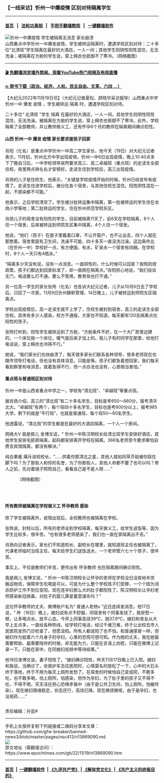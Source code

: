 ### 【一线采访】忻州一中爆疫情 区别对待隔离学生
------------------------

#### [首页](https://github.com/gfw-breaker/banned-news3/blob/master/README.md) &nbsp;&nbsp;|&nbsp;&nbsp; [法轮功真相](https://github.com/begood0513/basic/blob/master/README.md)  &nbsp;&nbsp;|&nbsp;&nbsp; [手把手翻墙教程](https://github.com/gfw-breaker/guides/wiki)  &nbsp;&nbsp;|&nbsp;&nbsp; [一键翻墙软件](https://github.com/gfw-breaker/nogfw/blob/master/README.md)  



<div><img alt="忻州一中爆疫情 学生被隔离无消息 家长崩溃" class="attachment-djy_600_400 size-djy_600_400 wp-post-image" src="https://i.epochtimes.com/assets/uploads/2022/11/id13869297-4a011f3bad684b0dd3bfb970ccd93a5a-600x400.png"/>
<div class="caption">
 山西重点中学忻州一中爆发疫情，学生被转运隔离时，遭遇学校区别对待：二十多位“北清班”学生隔离在最好的大酒店，一人一间；其他学生则阴性阳性混住，无法洗澡；被隔离在方舱的学生说，穿上棉衣也抵御不了寒冷。（网络截图）
</div></div><hr/>

#### [ 🎬  免翻墙浏览墙外禁闻、观看YouTube热门视频及电视直播](https://github.com/gfw-breaker/HelloWorld)

#### [ 💥  禁书下载（政治、经济、人权、民主自由、文革、六四 ...）](https://github.com/gfw-breaker/books/blob/master/README.md)

<div><p>
 【大纪元2022年11月19日讯】（大纪元记者夏松、顾晓华采访报导）山西重点中学
 <ok href="https://www.epochtimes.com/gb/tag/%E5%BF%BB%E5%B7%9E%E4%B8%80%E4%B8%AD.html">
  忻州一中
 </ok>
 爆发
 <ok href="https://www.epochtimes.com/gb/tag/%E7%96%AB%E6%83%85.html">
  疫情
 </ok>
 ，学生被转运
 <ok href="https://www.epochtimes.com/gb/tag/%E9%9A%94%E7%A6%BB.html">
  隔离
 </ok>
 时，遭遇学校区别对待。
</p>
<p>
 二十多位“
 <ok href="https://www.epochtimes.com/gb/tag/%E5%8C%97%E6%B8%85%E7%8F%AD.html">
  北清班
 </ok>
 ”学生
 <ok href="https://www.epochtimes.com/gb/tag/%E9%9A%94%E7%A6%BB.html">
  隔离
 </ok>
 在最好的大酒店，一人一间。其他学生则阴性阳性混住，无法洗澡。被隔离在方舱的学生说，穿上棉衣也抵御不了寒冷。此外，学校隔离了全部教师，并让教师做义工，还有怀孕6个月的教师在隔离期间确诊阳性。
</p>
<h4>
 山西
 <ok href="https://www.epochtimes.com/gb/tag/%E5%BF%BB%E5%B7%9E%E4%B8%80%E4%B8%AD.html">
  忻州一中
 </ok>
 爆发
 <ok href="https://www.epochtimes.com/gb/tag/%E7%96%AB%E6%83%85.html">
  疫情
 </ok>
 家长要求接孩子回家
</h4>
<p>
 肖阳（化名）是重点中学忻州一中高二学生家长，他今天（19日）对大纪元记者表示，11月初，忻州北方中学出现疫情，忻州一中6日出现疫情，晚上10:40点多下了晚自习后，一中学校领导突然要求高三、高二卓越班（重点班）的走读生全部住校，夜里两点钟左右才安顿好。走读生住到学校后，高三出现疫情。
</p>
<p>
 肖扬的儿子是住校生，他表示，“关键是学校疫情开始的时候，忻州已经宣布有疫情了。走读生住进学校后，被分在各个宿舍，与其他住校生混住。阳性阴性混在一起，不感染都不可能。”
</p>
<p>
 他表示，之后学校清空了。学生被分批转运集中隔离，第一批被转运的学生住在龙岗小学等地；第二批转运的学生，住在忻州师范学院东区。
</p>
<p>
 肖扬儿子的宿舍没有阳性的学生，目前被隔离11天了，前6天在学校隔离，8个人住一个宿舍，后来被转运到师院东区集中隔离，4个人住一个宿舍。
</p>
<p>
 他说，“他们（孩子）在屋子里戴着口罩，不让开窗户，也不让出去，四个人就在那憋着。宿舍里面有卫生间，洗澡不可能，四十多天一直没洗过澡。这边条件比（在忻州一中）学校好一点，有方便面、有水，矿泉水一个宿舍有四捆。在学校时，8个人一天只有4瓶水。”
</p>
<p>
 “隔离多少天没有说，没有一点消息。一直阴性的，什么时候可以回家？按照防控政策，孩子们都达到回家标准了，却一直困在隔离点。”肖阳担心地说，“我们投诉无门，电话要么打不通，要么不管用，教育局也打不通。”
</p>
<p>
 另一位高一学生的家长张玲（化名）也告诉大纪元记者，儿子从10月6日去了学校后，只回了一次家。11月9日忻州静默管理，14日晚上，儿子被转运到师院东区隔离点。
</p>
<p>
 学校出现疫情后，高一走读生就不上学了，住校生被封到宿舍，高三的走读生全部住校。具体有多少人感染，校方不通报，大家也不知道。每天都有120去隔离点拉阳性的孩子。
</p>
<p>
 张玲打听到，阳性学生被转运到了方舱，“方舱条件不好，在一个大厂房里边建的，一个床位挨一个床位，暖气是后来才加上的。我儿子有的同学在那里，给他打电话说，穿上棉衣也冷得不行。”
</p>
<p>
 她说，“我们家长们也快崩溃了，每天很多家长们联系各种领导，很多老师现在也跟市领导打电话，但也没有具体消息，只能是等。孩子们都急着想回家，我们每天看到群里有啥消息，就着急得不行，但一点办法也没有，心里相当害怕。”
</p>
<h4>
 重点班与普通班区别对待
</h4>
<p>
 忻州一中是山西省重点中学之一，学校有“清北班”、“卓越班”等重点班。
</p>
<p>
 据肖扬介绍，高三的“清北班”有二十多名学生，目标是考650〜660分，报考清华北大。“卓越班”有两个，每个班四十多名学生，目标也是考600分以上，报考985大学。剩下的就是“平行班”，也就是普通班，每个班50〜60名学生。
</p>
<p>
 他透露说，“清北班”的学生都是在最好的大酒店隔离，一个人一个房间。
</p>
<p>
 网络大V
 <span class="ariatheme" title="我是佩儿">
  <ok href="https://weibo.com/u/2233879571" id="arial2acwa034pc">
   我是佩儿
  </ok>
  发博文说，“
 </span>
 忻州一中陈汉明校长给清北班学生安排好酒店，其他学生安排毛胚房隔离，起码都安排离开学校在隔离。366名老师至今要求哪怕自费去宾馆隔离，都没有解决。”
</p>
<p>
 <ok href="https://weibo.com/2035976413?refer_flag=1001030103_" rel="noopener noreferrer" target="_blank">
  纯合果酱
 </ok>
 痛斥该校校长，“……供着你那清北之星，其他人就如同草芥般被你踩在脚下吗？为了那些人和你的名誉，为了你那些人，其他人命都不要了也可以吗？育人之前，先对着镜子照照自己，看看自己是不是人呀……”
</p>
<figure aria-describedby="caption-attachment-13869296" class="wp-caption aligncenter" id="attachment_13869296" style="width: 478px">
 <ok href="https://i.epochtimes.com/assets/uploads/2022/11/id13869296-12197b028158ba5d48968e669b173d5d.png" target="_blank">
  <img alt="" class="size-full wp-image-13869296" src="https://i.epochtimes.com/assets/uploads/2022/11/id13869296-12197b028158ba5d48968e669b173d5d.png"/>
 </ok>
 <br/><figcaption class="wp-caption-text" id="caption-attachment-13869296">
  （网络截图）
 </figcaption><br/>
</figure><br/>
<h4>
 所有教师被隔离在学校做义工
 <ok href="https://www.epochtimes.com/gb/tag/%E6%80%80%E5%AD%95%E6%95%99%E5%B8%88.html">
  怀孕教师
 </ok>
 感染
</h4>
<p>
 除了学生被隔离外，疫情出现后，全校教师也被隔离在学校。
</p>
<p>
 张玲说，封校以后，所有的老师全到学校隔离，每天做义工，给学生送饭等，因为学生比较多，很辛苦。“也有很多老师感染了，我们也一直在家隔离出不去。”
</p>
<p>
 肖扬向记者表示，家长们不知道校长、副校长在哪里，就知道班主任也被隔离了，代课老师临时当班主任，每天给学生们送饭送水，一个老师管六七十个孩子，很辛苦。
</p>
<p>
 事实上，不仅是教师们辛苦，更传出有
 <ok href="https://www.epochtimes.com/gb/tag/%E6%80%80%E5%AD%95%E6%95%99%E5%B8%88.html">
  怀孕教师
 </ok>
 也在隔离期间确诊阳性。
</p>
<p>
 <span class="ariatheme" id="ariah21d76qttvc" title="我是佩儿">
  <ok href="https://weibo.com/u/2233879571" id="ariab5uj1uvcafk">
   我是佩儿
  </ok>
  发博文说，“
 </span>
 <ok href="https://s.weibo.com/weibo?q=%23%E5%BF%BB%E5%B7%9E%E4%B8%80%E4%B8%AD%E7%96%AB%E6%83%85%23" id="ariapv6uwwt9u34" rel="noopener noreferrer" target="_blank">
 </ok>
 忻州一中陈汉明校长让怀孕的老师在学校没日没夜地辛苦搬运物资，保障学生吃喝是可以，可是为什么整个学校孩子们受罪，一个个因为消杀防护工作不到位变阳，现在连孕妇那么大的肚子都阳性了。陈汉明校长让孕妇老师感染新冠病毒，对肚子的婴儿算是蓄意谋杀吗？”
</p>
<p>
 这位怀孕教师的丈夫、微博账户名为“
 <span id="aria8dt3yaj1eio" title="普通人老杨s">
  <ok href="https://weibo.com/u/3855239235" id="ariaqu1omglgcyo">
   普通人老杨s
  </ok>
  ”近日连续发消息，他17日说，“
 </span>
 昨（16日）晚上，媳妇说有点不舒服，同宿舍有个同事发烧了，我安慰一顿，让多喝点水，放平心态。今早上同事高烧39℃，她37.9℃，媳妇和舍友从大早上五点多，一直给各种热线，给学校打电话，经过千难万难，终于让出校去市人民医院发热门诊检查了，但愿没阳。所有人都说阳了也不怕，和普通感冒一样，但媳妇作为挺着六个月身子的孕妇，心里的恐慌可想可知。作为她的丈夫，我在她最需要帮助、最需要陪伴的时候，却无能为力，只能在言语上劝慰，只能在微博上记录一下。只能在家中，在同媳妇视频中等待结果。”
</p>
<p>
 他18日发博文说，妻子阳性了。“媳妇确诊阳性，昨天11月17日晚上已入院。媳妇和我说，当确诊了，坐救护车去往医院时，心情莫名的放松了一下，心中的大石头终于落地，终于不用为每天上厕所发愁了。在宿舍的时候怕自己变成阳，不敢多吃，也不敢多喝，怕上厕所，怕感染，但作为孕妇，为了肚子里的孩子又不得不吃，不得不喝，天天活在担心恐惧矛盾中（由于是公共卫生间，怕上厕所，怕被传染）。现在媳妇情绪稳定，状态还行，高烧已降，现在微烧微咳，由于是孕妇，也没用药……”
</p>
<p>
 <ok href="https://i.epochtimes.com/assets/uploads/2022/11/id13869290-bbb6dcaef6321c4a6ad41762106a40dc.png">
  <img alt="" class="size-full wp-image-13869290 aligncenter" src="https://i.epochtimes.com/assets/uploads/2022/11/id13869290-bbb6dcaef6321c4a6ad41762106a40dc.png"/>
 </ok>
</p>
<p>
 责任编辑：孙芸#
</p>
</div>
<hr/>
手机上长按并复制下列链接或二维码分享本文章：<br/>
https://github.com/gfw-breaker/banned-news3/blob/master/pages/nsc413/n13869090.md <br/>
<a href='https://github.com/gfw-breaker/banned-news3/blob/master/pages/nsc413/n13869090.md'><img src='https://github.com/gfw-breaker/banned-news3/blob/master/pages/nsc413/n13869090.md.png'/></a> <br/>
原文地址（需翻墙访问）：https://www.epochtimes.com/gb/22/11/19/n13869090.htm


------------------------
#### [首页](https://github.com/gfw-breaker/banned-news3/blob/master/README.md) &nbsp;|&nbsp; [一键翻墙软件](https://github.com/gfw-breaker/nogfw/blob/master/README.md) &nbsp;| [《九评共产党》](https://github.com/gfw-breaker/9ping.md/blob/master/README.md#九评之一评共产党是什么) | [《解体党文化》](https://github.com/gfw-breaker/jtdwh.md/blob/master/README.md) | [《共产主义的终极目的》](https://github.com/gfw-breaker/gczydzjmd.md/blob/master/README.md)


<img src='http://gfw-breaker.win/banned-news3/pages/nsc413/n13869090.md' width='0px' height='0px'/>